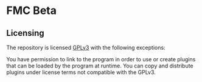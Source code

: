 # FMC Beta

## Licensing
The repository is licensed [GPLv3](./LICENSE) with the following exceptions:

You have permission to link to the program in order to use or create plugins
that can be loaded by the program at runtime. You can copy and distribute
plugins under license terms not compatible with the GPLv3.
